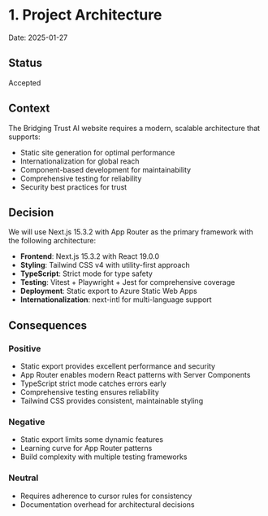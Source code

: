 # 1. Project Architecture

Date: 2025-01-27

## Status

Accepted

## Context

The Bridging Trust AI website requires a modern, scalable architecture that supports:
- Static site generation for optimal performance
- Internationalization for global reach
- Component-based development for maintainability
- Comprehensive testing for reliability
- Security best practices for trust

## Decision

We will use Next.js 15.3.2 with App Router as the primary framework with the following architecture:

- **Frontend**: Next.js 15.3.2 with React 19.0.0
- **Styling**: Tailwind CSS v4 with utility-first approach
- **TypeScript**: Strict mode for type safety
- **Testing**: Vitest + Playwright + Jest for comprehensive coverage
- **Deployment**: Static export to Azure Static Web Apps
- **Internationalization**: next-intl for multi-language support

## Consequences

### Positive
- Static export provides excellent performance and security
- App Router enables modern React patterns with Server Components
- TypeScript strict mode catches errors early
- Comprehensive testing ensures reliability
- Tailwind CSS provides consistent, maintainable styling

### Negative
- Static export limits some dynamic features
- Learning curve for App Router patterns
- Build complexity with multiple testing frameworks

### Neutral
- Requires adherence to cursor rules for consistency
- Documentation overhead for architectural decisions 